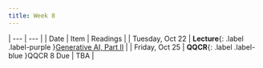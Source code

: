 ```yaml
---
title: Week 8
---
```


| --- | --- |
| Date | Item | Readings |
| Tuesday, Oct 22 | **Lecture**{: .label .label-purple }[Generative AI, Part II](#) |
| Friday, Oct 25 | **QQCR**{: .label .label-blue }QQCR 8 Due | TBA |